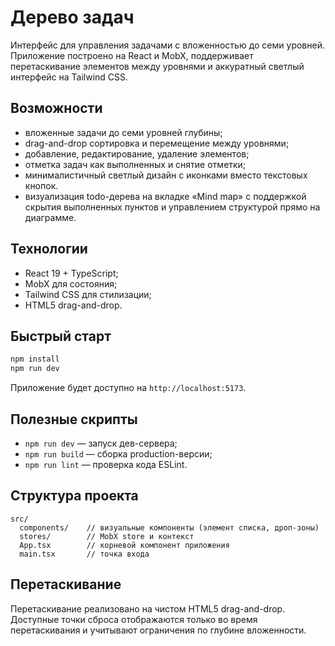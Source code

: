 # Дерево задач

Интерфейс для управления задачами с вложенностью до семи уровней. Приложение построено на React и MobX, поддерживает перетаскивание элементов между уровнями и аккуратный светлый интерфейс на Tailwind CSS.

## Возможности
- вложенные задачи до семи уровней глубины;
- drag-and-drop сортировка и перемещение между уровнями;
- добавление, редактирование, удаление элементов;
- отметка задач как выполненных и снятие отметки;
- минималистичный светлый дизайн с иконками вместо текстовых кнопок.
- визуализация todo-дерева на вкладке «Mind map» с поддержкой скрытия выполненных пунктов и управлением структурой прямо на диаграмме.

## Технологии
- React 19 + TypeScript;
- MobX для состояния;
- Tailwind CSS для стилизации;
- HTML5 drag-and-drop.

## Быстрый старт
```bash
npm install
npm run dev
```

Приложение будет доступно на `http://localhost:5173`.

## Полезные скрипты
- `npm run dev` — запуск дев-сервера;
- `npm run build` — сборка production-версии;
- `npm run lint` — проверка кода ESLint.

## Структура проекта
```
src/
  components/    // визуальные компоненты (элемент списка, дроп-зоны)
  stores/        // MobX store и контекст
  App.tsx        // корневой компонент приложения
  main.tsx       // точка входа
```

## Перетаскивание
Перетаскивание реализовано на чистом HTML5 drag-and-drop. Доступные точки сброса отображаются только во время перетаскивания и учитывают ограничения по глубине вложенности.
